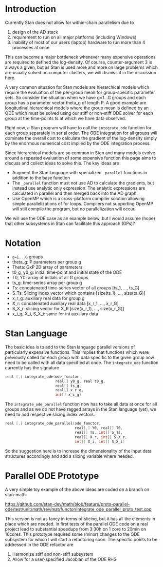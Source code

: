 # Introduction

Currently Stan does not allow for within-chain parallelism due to

1. design of the AD stack
2. requirement to run on all major platforms (including Windows)
3. inability of most of our users (laptop) hardware to run more than 4 processes at once.

This can become a major bottleneck whenever many expensive operations are required to defined the log-density. Of course, counter-argument 3 is always a given, but as Stan is used more and more on large problems which are usually solved on computer clusters, we will dismiss it in the discussion here.

A very common situation for Stan models are hierarchical models which require the evaluation of the per-group mean for group-specific parameter sets. So consider the situation when we have g=1...G groups and each group has a parameter vector theta_g of length P. A good example are longitudinal hierarchical models where the group mean is defined by an ODE which must be solved using our stiff or non-stiff ODE solver for each group at the time-points ts at which we have data observed.

Right now, a Stan program will have to call the `integrate_ode` function for each group separately in serial order. The ODE integration for all groups will dominate the overall cost to calculate the gradient of the log-density simply by the enormous numerical cost implied by the ODE integration process.

Since hierarchical models are so common in Stan and many models evolve around a repeated evaluation of some expensive function this page aims to discuss and collect ideas to solve this. The key ideas are

- Augment the Stan language with specialized `_parallel` functions in addition to the base function
- The `_parallel` function must not use AD to calculate the gradients, but instead use analytic only expression. The analytic expressions are calculated in parallel and then merged back into the AD graph.
- Use OpenMP which is a cross-platform compiler solution allowing simple parallelizations of for loops. Compilers not supporting OpenMP will still compile the program, but no parallelization will occur.

We will use the ODE case as an example below, but I would assume (hope) that other subsystems in Stan can facilitate this approach (GPs)?

# Notation

- `g=1...G` groups
- theta_g: P parameters per group g
- Theta: GxP 2D array of parameters
- t0_g, y0_g: initial time-point and initial state of the ODE
- T0, Y0: array of initials of all G groups
- ts_g: time-series array per group g
- Ts: concatenated time-series vector of all groups [ts_1, ..., ts_G]
- S_Ts: Slicing index vector which contains [size(ts_1), ..., size(ts_G)]
- x_r_g: auxiliary real data for group g
- X_r: concatenated auxiliary real data [x_r_1, ..., x_r_G]
- S_X_r: slicing vector for X_R [size(x_r_1), ..., size(x_r_G)]
- x_i_g, X_i, S_X_i: same for int auxiliary data

# Stan Language

The basic idea is to add to the Stan language parallel versions of particularly expensive functions. This implies that functions which were previously called for each group with data specific to the given group now need to be called with all data specified at once. The `integrate_ode` function currently has the signature

```C++
real [,] integrate_ode(ode_functor,
                       real[] y0_g, real t0_g,
                       real[] ts_g,
                       real[] x_r_g,
                       int[] x_i_g)
```

The `integrate_ode_parallel` function now has to take all data at once for all groups and as we do not have ragged arrays in the Stan language (yet), we need to add respective slicing index vectors:

```C++
real [,] integrate_ode_parallel(ode_functor,
                                real[,] Y0, real[] T0,
                                real[] Ts, int[] S_Ts,
                                real[] X_r, int[] S_X_r,
                                int[] X_i, int[] S_X_i)
```

So the suggestion here is to increase the dimensionality of the input data structures accordingly and add a slicing variable where needed.

# Parallel ODE Prototype

A very simple toy example of the above ideas are coded on a branch on stan-math:

https://github.com/stan-dev/math/blob/feature/proto-parallel-ode/test/unit/math/rev/mat/functor/integrate_ode_parallel_proto_test.cpp

This version is not as fancy in terms of slicing, but it has all the elements in place which are needed. In first tests of the parallel ODE code on a real project lead to substantial speedups from 3:30h on 1 core to 20min on 16cores. This prototype required some (minor) changes to the ODE subsystem for which I will start a refactoring soon. The specific points to be addressed in the ODE refactor are

1. Harmonize stiff and non-stiff subsystem
2. Allow for a user-specified Jacobian of the ODE RHS



